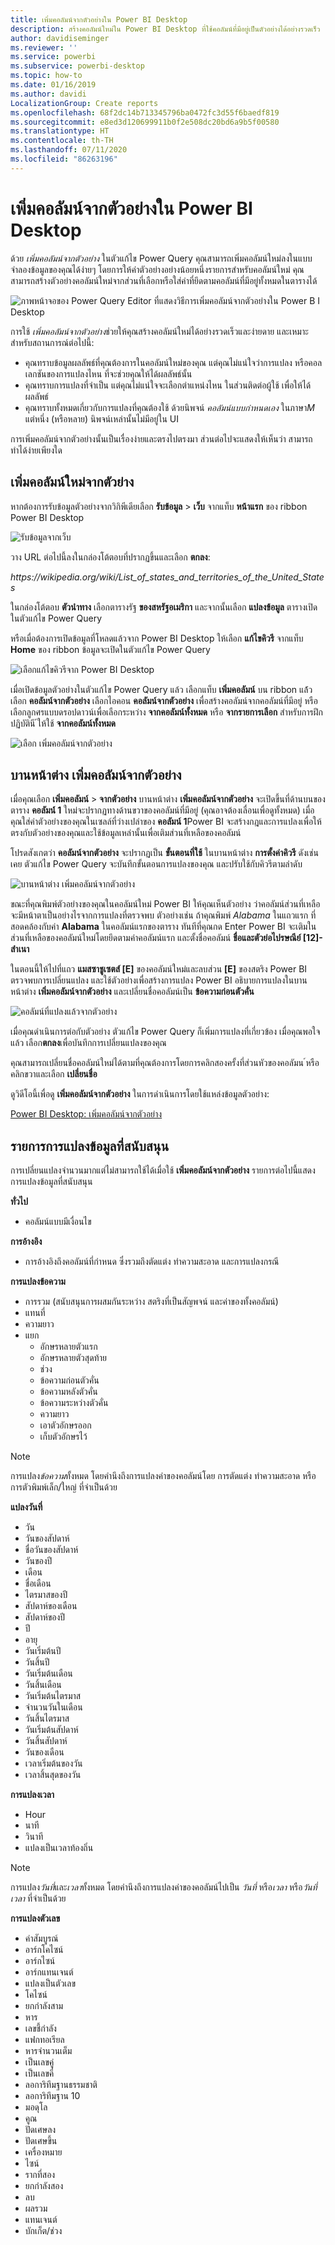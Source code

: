 ```yaml
---
title: เพิ่มคอลัมน์จากตัวอย่างใน Power BI Desktop
description: สร้างคอลัมน์ใหม่ใน Power BI Desktop ที่ใช้คอลัมน์ที่มีอยู่เป็นตัวอย่างได้อย่างรวดเร็ว
author: davidiseminger
ms.reviewer: ''
ms.service: powerbi
ms.subservice: powerbi-desktop
ms.topic: how-to
ms.date: 01/16/2019
ms.author: davidi
LocalizationGroup: Create reports
ms.openlocfilehash: 68f2dc14b713345796ba0472fc3d55f6baedf819
ms.sourcegitcommit: e8ed3d120699911b0f2e508dc20bd6a9b5f00580
ms.translationtype: HT
ms.contentlocale: th-TH
ms.lasthandoff: 07/11/2020
ms.locfileid: "86263196"
---
```

# <a name="add-a-column-from-examples-in-power-bi-desktop"></a>เพิ่มคอลัมน์จากตัวอย่างใน Power BI Desktop
ด้วย *เพิ่มคอลัมน์จากตัวอย่าง* ในตัวแก้ไข Power Query คุณสามารถเพิ่มคอลัมน์ใหม่ลงในแบบจำลองข้อมูลของคุณได้ง่ายๆ โดยการให้ค่าตัวอย่างอย่างน้อยหนึ่งรายการสำหรับคอลัมน์ใหม่ คุณสามารถสร้างตัวอย่างคอลัมน์ใหม่จากส่วนที่เลือกหรือใส่ค่าที่ยึดตามคอลัมน์ที่มีอยู่ทั้งหมดในตารางได้

![ภาพหน้าจอของ Power Query Editor ที่แสดงวิธีการเพิ่มคอลัมน์จากตัวอย่างใน Power B I Desktop](media/desktop-add-column-from-example/add-column-from-example_01.png)

การใช้ *เพิ่มคอลัมน์จากตัวอย่าง*ช่วยให้คุณสร้างคอลัมน์ใหม่ได้อย่างรวดเร็วและง่ายดาย และเหมาะสำหรับสถานการณ์ต่อไปนี้:

- คุณทราบข้อมูลผลลัพธ์ที่คุณต้องการในคอลัมน์ใหม่ของคุณ แต่คุณไม่แน่ใจว่าการแปลง หรือคอลเลกชันของการแปลงไหน ที่จะช่วยคุณให้ได้ผลลัพธ์นั้น
- คุณทราบการแปลงที่จำเป็น แต่คุณไม่แน่ใจจะเลือกตำแหน่งไหน ในส่วนติดต่อผู้ใช้ เพื่อให้ได้ผลลัพธ์
- คุณทราบทั้งหมดเกี่ยวกับการแปลงที่คุณต้องใช้ ด้วยนิพจน์ *คอลัมน์แบบกำหนดเอง* ในภาษา*M* แต่หนึ่ง (หรือหลาย) นิพจน์เหล่านั้นไม่มีอยู่ใน UI

การเพิ่มคอลัมน์จากตัวอย่างนั้นเป็นเรื่องง่ายและตรงไปตรงมา ส่วนต่อไปจะแสดงให้เห็นว่า สามารถทำได้ง่ายเพียงใด

## <a name="add-a-new-column-from-examples"></a>เพิ่มคอลัมน์ใหม่จากตัวย่าง

หากต้องการรับข้อมูลตัวอย่างจากวิกิพีเดียเลือก **รับข้อมูล** > **เว็บ** จากแท็บ **หน้าแรก** ของ ribbon Power BI Desktop 

![รับข้อมูลจากเว็บ](media/desktop-add-column-from-example/add-column-from-example_02.png)

วาง URL ต่อไปนี้ลงในกล่องโต้ตอบที่ปรากฏขึ้นและเลือก **ตกลง**: 

*https:\//wikipedia.org/wiki/List_of_states_and_territories_of_the_United_States*

ในกล่องโต้ตอบ **ตัวนำทาง** เลือกตารางรัฐ **ของสหรัฐอเมริกา** และจากนั้นเลือก **แปลงข้อมูล** ตารางเปิดในตัวแก้ไข Power Query

หรือเมื่อต้องการเปิดข้อมูลที่โหลดแล้วจาก Power BI Desktop ให้เลือก **แก้ไขคิวรี** จากแท็บ **Home** ของ ribbon ข้อมูลจะเปิดในตัวแก้ไข Power Query 

![เลือกแก้ไขคิวรีจาก Power BI Desktop](media/desktop-add-column-from-example/add-column-from-example_05.png)

เมื่อเปิดข้อมูลตัวอย่างในตัวแก้ไข Power Query แล้ว เลือกแท็บ **เพิ่มคอลัมน์** บน ribbon แล้้วเลือก **คอลัมน์จากตัวอย่าง** เลือกไอคอน **คอลัมน์จากตัวอย่าง** เพื่อสร้างคอลัมน์จากคอลัมน์ที่มีอยู่ หรือเลือกลูกศรแบบดรอปดาวน์เพื่อเลือกระหว่าง **จากคอลัมน์ทั้งหมด** หรือ **จากรายการเลือก** สำหรับการฝึกปฏิบัตินี ้ให้ใช้ **จากคอลัมน์ทั้งหมด**

![เลือก เพิ่มคอลัมน์จากตัวอย่าง](media/desktop-add-column-from-example/add-column-from-example_03.png)

## <a name="add-column-from-examples-pane"></a>บานหน้าต่าง เพิ่มคอลัมน์จากตัวอย่าง
เมื่อคุณเลือก **เพิ่มคอลัมน์** > **จากตัวอย่าง** บานหน้าต่าง **เพิ่มคอลัมน์จากตัวอย่าง** จะเปิดขึ้นที่ด้านบนของตาราง **คอลัมน์่ 1** ใหม่จะปรากฏทางด้านขวาของคอลัมน์ที่มีอยู่ (คุณอาจต้องเลื่อนเพื่อดูทั้งหมด) เมื่อคุณใส่ค่าตัวอย่างของคุณในเซลล์ที่ว่างเปล่าของ **คอลัมน์ 1**Power BI จะสร้างกฎและการแปลงเพื่อให้ตรงกับตัวอย่างของคุณและใช้ข้อมูลเหล่านั้นเพื่อเติมส่วนที่เหลือของคอลัมน์

โปรดสังเกตว่า **คอลัมน์จากตัวอย่าง** จะปรากฏเป็น **ขั้นตอนที่ใช้** ในบานหน้าต่าง **การตั้งค่าคิวรี** ดังเช่นเคย ตัวแก้ไข Power Query จะบันทึกขั้นตอนการแปลงของคุณ และปรับใช้กับคิวรีตามลำดับ

![บานหน้าต่าง เพิ่มคอลัมน์จากตัวอย่าง](media/desktop-add-column-from-example/add-column-from-example_04.png)

ขณะที่คุณพิมพ์ตัวอย่างของคุณในคอลัมน์ใหม่ Power BI ให้คุณเห็นตัวอย่าง ว่าคอลัมน์ส่วนที่เหลือจะมีหน้าตาเป็นอย่างไรจากการแปลงที่ตรวจพบ ตัวอย่างเช่น ถ้าคุณพิมพ์ *Alabama* ในแถวแรก ที่สอดคล้องกับค่า **Alabama** ในคอลัมน์แรกของตาราง ทันทีที่คุณกด Enter Power BI จะเติมในส่วนที่เหลือของคอลัมน์ใหม่โดยยึดตามค่าคอลัมน์แรก และตั้งชื่อคอลัมน์ **ชื่อและตัวย่อไปรษณีย์ [12]-สำเนา**

ในตอนนี้ให้ไปที่แถว **แมสซาชูเซตส์ [E]** ของคอลัมน์ใหม่และลบส่วน **[E]** ของสตริง Power BI ตรวจพบการเปลี่ยนแปลง และใช้ตัวอย่างเพื่อสร้างการแปลง Power BI อธิบายการแปลงในบานหน้าต่าง **เพิ่มคอลัมน์จากตัวอย่าง** และเปลี่ยนชื่อคอลัมน์เป็น **ข้อความก่อนตัวคั่น** 

![คอลัมน์ที่แปลงแล้วจากตัวอย่าง](media/desktop-add-column-from-example/add-column-from-example_06.png)

เมื่อคุณดำเนินการต่อกับตัวอย่าง ตัวแก้ไข Power Query ก็เพิ่มการแปลงที่เกี่ยวข้อง เมื่อคุณพอใจแล้ว เลือก**ตกลง**เพื่อบันทึกการเปลี่ยนแปลงของคุณ 

คุณสามารถเปลี่ยนชื่อคอลัมน์ใหม่ได้ตามที่คุณต้องการโดยการคลิกสองครั้งที่ส่วนหัวของคอลัมน ์หรือคลิกขวาและเลือก **เปลี่ยนชื่อ** 

ดูวิดีโอนี้เพื่อดู **เพิ่มคอลัมน์จากตัวอย่าง** ในการดำเนินการโดยใช้แหล่งข้อมูลตัวอย่าง: 

[Power BI Desktop: เพิ่มคอลัมน์จากตัวอย่าง](https://www.youtube.com/watch?v=-ykbVW9wQfw) 

## <a name="list-of-supported-transformations"></a>รายการการแปลงข้อมูลที่สนับสนุน
การเปลี่ยนแปลงจำนวนมากแต่ไม่สามารถใช้ได้เมื่อใช้ **เพิ่มคอลัมน์จากตัวอย่าง** รายการต่อไปนี้แสดงการแปลงข้อมูลที่สนับสนุน

**ทั่วไป**

- คอลัมน์แบบมีเงื่อนไข

**การอ้างอิง**
  
- การอ้างอิงถึงคอลัมน์ที่กำหนด ซึ่งรวมถึงตัดแต่ง ทำความสะอาด และการแปลงกรณี

**การแปลงข้อความ**

- การรวม (สนับสนุนการผสมกันระหว่าง สตริงที่เป็นสัญพจน์ และค่าของทั้งคอลัมน์)
- แทนที่
- ความยาว
- แยก   
  - อักษรหลายตัวแรก
  - อักษรหลายตัวสุดท้าย
  - ช่วง
  - ข้อความก่อนตัวคั่น
  - ข้อความหลังตัวคั่น
  - ข้อความระหว่างตัวคั่น
  - ความยาว
  - เอาตัวอักษรออก
  - เก็บตัวอักษรไว้

> [!NOTE]
> การแปลง*ข้อความ*ทั้งหมด โดยคำนึงถึงการแปลงค่าของคอลัมน์โดย การตัดแต่ง ทำความสะอาด หรือการตัวพิมพ์เล็ก/ใหญ่ ที่จำเป็นด้วย

**แปลงวันที่**

- วัน
- วันของสัปดาห์
- ชื่อวันของสัปดาห์
- วันของปี
- เดือน
- ชื่อเดือน
- ไตรมาสของปี
- สัปดาห์ของเดือน
- สัปดาห์ของปี
- ปี
- อายุ
- วันเริ่มต้นปี
- วันสิ้นปี
- วันเริ่มต้นเดือน
- วันสิ้นเดือน
- วันเริ่มต้นไตรมาส
- จำนวนวันในเดือน
- วันสิ้นไตรมาส
- วันเริ่มต้นสัปดาห์
- วันสิ้นสัปดาห์
- วันของเดือน
- เวลาเริ่มต้นของวัน
- เวลาสิ้นสุดของวัน

**การแปลงเวลา**

- Hour
- นาที
- วินาที  
- แปลงเป็นเวลาท้องถิ่น

> [!NOTE]
> การแปลง*วันที่*และ*เวลา*ทั้งหมด โดยคำนึงถึงการแปลงค่าของคอลัมน์ไปเป็น *วันที่* หรือ*เวลา* หรือ*วันที่เวลา* ที่จำเป็นด้วย

**การแปลงตัวเลข** 

- ค่าสัมบูรณ์
- อาร์กโคไซน์
- อาร์กไซน์
- อาร์กแทนเจนต์
- แปลงเป็นตัวเลข
- โคไซน์
- ยกกำลังสาม
- หาร
- เลขชี้กำลัง
- แฟกทอเรียล
- หารจำนวนเต็ม
- เป็นเลขคู่
- เป็นเลขคี่
- ลอการิทึมฐานธรรมชาติ
- ลอการิทึมฐาน 10
- มอดุโล
- คูณ
- ปัดเศษลง
- ปัดเศษขึ้น
- เครื่องหมาย
- ไซน์
- รากที่สอง
- ยกกำลังสอง
- ลบ
- ผลรวม
- แทนเจนต์
- บักเก็ต/ช่วง
